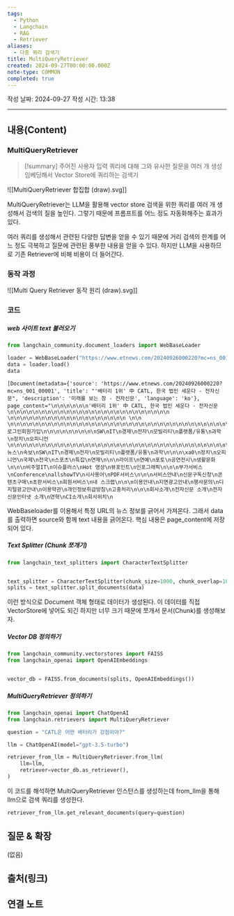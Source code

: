 ```yaml
---
tags:
  - Python
  - Langchain
  - RAG
  - Retriever
aliases:
  - 다중 쿼리 검색기
title: MultiQueryRetriever
created: 2024-09-27T00:00:00.000Z
note-type: COMMON
completed: true
---
```

작성 날짜: 2024-09-27
작성 시간: 13:38


----
## 내용(Content)

### MultiQueryRetriever

>[!summary]
>주어진 사용자 입력 쿼리에 대해 그와 유사한 질문을 여러 개 생성 임베딩해서 Vector Store에 쿼리하는 검색기

![[MultiQueryRetriever 합집합 (draw).svg]]

MultiQueryRetriever는 LLM을 활용해 vector store 검색을 위한 쿼리를 여러 개 생성해서 검색의 질을 높인다. 그렇기 때문에 프롬프트를 어느 정도 자동화해주는 효과가 있다. 

여러 쿼리를 생성해서 관련된 다양한 답변을 얻을 수 있기 때문에 거리 검색의 한계를 어느 정도 극복하고 질문에 관련된 풍부한 내용을 얻을 수 있다. 하지만 LLM을 사용하므로 기존 Retriever에 비해 비용이 더 들어간다.



### 동작 과정

![[Multi Query Retriever 동작 원리 (draw).svg]]

### 코드

#####  web 사이트 text 불러오기

```python
from langchain_community.document_loaders import WebBaseLoader

loader = WebBaseLoader("https://www.etnews.com/20240926000220?mc=ns_001_00001")
data = loader.load()
data
```

```text
[Document(metadata={'source': 'https://www.etnews.com/20240926000220?mc=ns_001_00001', 'title': "'배터리 1위' 中 CATL, 한국 법인 세운다 - 전자신문", 'description': '미래를 보는 창 - 전자신문', 'language': 'ko'}, page_content="\n\n\n\n\n\n'배터리 1위' 中 CATL, 한국 법인 세운다 - 전자신문\n\n\n\n\n\n\n\n\n\n\n\n\n\n\n\n\n\n\n\n\n\n\n\n\n\n \n\n\n\n\n\n\n\n\n\n\n\n\n\n\n\n\n\n\n \n\n \n\n\n\n\n\n\n\n\n\n\n\n\n\n\n\n\n\n\n\n\n\n\n\n\n\n\n\n\n\n\n\n\n\n\n\n\n\n\n\n\n\n로그인회원가입\n\n\n\n\n\n\n\n\nSW\nIT\n경제\n전자\n모빌리티\n플랫폼/유통\n과학\n정치\n오피니언\n\n\n\n\n\n\n\n\n\n\n\n\n\n\n\n\n\n\n\n\n\n\n\n\n\n\n\n\n\n\n\n\n\n\n\n\n뉴스\n속보\nSW\nIT\n경제\n전자\n모빌리티\n플랫폼/유통\n과학\n\n\n\xa0\n정치\n오피니언\n국제\n전국\n스포츠\n특집\n연재\n\n\n라이프\n연예\n포토\n공연전시\n생활문화\n\n\n비주얼IT\n이슈플러스\nHot 영상\n뷰포인트\n인포그래픽\n\n\n부가서비스\nConference\nallshowTV\n시사용어\nPDF서비스\n\n\n서비스안내\n신문구독신청\n콘텐츠구매\n초판서비스\n회원서비스\n내 스크랩\n\n\n이용안내\n지면광고안내\n행사문의\n디지털광고안내\n이용약관\n개인정보취급방침\n고충처리\n\n\n회사소개\n전자신문 소개\n전자신문인터넷 소개\n연혁\nCI소개\n회사위치\n 
```

WebBaseloader를 이용해서 특정 URL의 뉴스 정보를 긁어서 가져온다. 그래서 data를 출력하면 source와 함께 text 내용을 긁어온다. 핵심 내용은 page_content에 저장되어 있다.

##### Text Splitter (Chunk 쪼개기)

```python
from langchain_text_splitters import CharacterTextSplitter


text_splitter = CharacterTextSplitter(chunk_size=1000, chunk_overlap=100)
splits = text_splitter.split_documents(data)
```

이런 방식으로 Document 객체 형태로 데이터가 생성된다. 이 데이터를 직접 VectorStore에 넣어도 되긴 하지만 너무 크기 때문에 쪼개서 문서(Chunk)를 생성해보자.

##### Vector DB 정의하기

```python
from langchain_community.vectorstores import FAISS
from langchain_openai import OpenAIEmbeddings


vector_db = FAISS.from_documents(splits, OpenAIEmbeddings())
```

##### MultiQueryRetriever 정의하기

```python
from langchain_openai import ChatOpenAI
from langchain.retrievers import MultiQueryRetriever

question = "CATL은 어떤 배터리가 강점이야?"

llm = ChatOpenAI(model="gpt-3.5-turbo")

retriever_from_llm = MultiQueryRetriever.from_llm(
    llm=llm,
    retriever=vector_db.as_retriever(),
)
```

이 코드를 해석하면 MultiQueryRetriever 인스턴스를 생성하는데 from_llm을 통해 llm으로 검색 쿼리를 생성한다.

```python
retriever_from_llm.get_relevant_documents(query=question)
```


## 질문 & 확장

(없음)

## 출처(링크)


## 연결 노트










